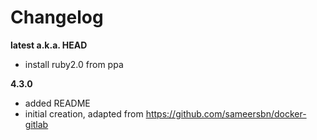 # Changelog

**latest a.k.a. HEAD**
- install ruby2.0 from ppa

**4.3.0**
- added README
- initial creation, adapted from https://github.com/sameersbn/docker-gitlab
